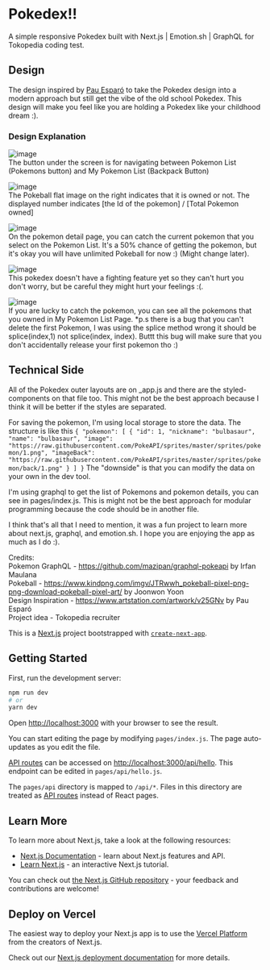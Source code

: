# Pokedex!!

A simple responsive Pokedex built with Next.js | Emotion.sh | GraphQL for Tokopedia coding test.

## Design
The design inspired by [Pau Esparó](https://www.artstation.com/artwork/v25GNv) to take the Pokedex design into a modern approach but still get the vibe of the old school Pokedex.
This design will make you feel like you are holding a Pokedex like your childhood dream :).

### Design Explanation
![image](https://user-images.githubusercontent.com/58857692/163098700-719f46db-7573-4184-96fe-ad91064d7aeb.png)<br />
The button under the screen is for navigating between Pokemon List (Pokemons button) and My Pokemon List (Backpack Button)

![image](https://user-images.githubusercontent.com/58857692/163098381-0a825812-9614-4a1e-aab1-697847007800.png)<br />
The Pokeball flat image on the right indicates that it is owned or not.
The displayed number indicates [the Id of the pokemon] / [Total Pokemon owned]

![image](https://user-images.githubusercontent.com/58857692/163098888-2f19a67b-61d9-40f3-9365-545c982b981e.png)<br />
On the pokemon detail page, you can catch the current pokemon that you select on the Pokemon List. It's a 50% chance of getting the pokemon, but it's okay you will have unlimited Pokeball for now :) (Might change later).

![image](https://user-images.githubusercontent.com/58857692/163099120-ef4c3835-9c97-464a-abf1-0eb71ffbf992.png)<br />
This pokedex doesn't have a fighting feature yet so they can't hurt you don't worry, but be careful they might hurt your feelings :(.

![image](https://user-images.githubusercontent.com/58857692/163099514-f14c1497-9ef1-4bad-86fb-bac131fe6460.png)<br />
If you are lucky to catch the pokemon, you can see all the pokemons that you owned in My Pokemon List Page. *p.s there is a bug that you can't delete the first Pokemon, I was using the splice method wrong it should be splice(index,1) not splice(index, index). Buttt this bug will make sure that you don't accidentally release your first pokemon tho :)

## Technical Side

All of the Pokedex outer layouts are on _app.js and there are the styled-components on that file too. This might not be the best approach because I think it will be better if the styles are separated.

For saving the pokemon, I'm using local storage to store the data. 
The structure is like this 
`{
  "pokemon": [
    {
      "id": 1,
      "nickname": "bulbasaur",
      "name": "bulbasaur",
      "image": "https://raw.githubusercontent.com/PokeAPI/sprites/master/sprites/pokemon/1.png",
      "imageBack": "https://raw.githubusercontent.com/PokeAPI/sprites/master/sprites/pokemon/back/1.png"
    }
  ]
}`
The "downside" is that you can modify the data on your own in the dev tool. 

I'm using graphql to get the list of Pokemons and pokemon details, you can see in pages/index.js. This is might not be the best approach for modular programming because the code should be in another file.

I think that's all that I need to mention, it was a fun project to learn more about next.js, graphql, and emotion.sh. I hope you are enjoying the app as much as I do :).


Credits: <br />
Pokemon GraphQL - https://github.com/mazipan/graphql-pokeapi by Irfan Maulana <br />
Pokeball - https://www.kindpng.com/imgv/JTRwwh_pokeball-pixel-png-png-download-pokeball-pixel-art/ by Joonwon Yoon <br />
Design Inspiration - https://www.artstation.com/artwork/v25GNv by Pau Esparó <br />
Project idea - Tokopedia recruiter <br />



This is a [Next.js](https://nextjs.org/) project bootstrapped with [`create-next-app`](https://github.com/vercel/next.js/tree/canary/packages/create-next-app).

## Getting Started

First, run the development server:

```bash
npm run dev
# or
yarn dev
```

Open [http://localhost:3000](http://localhost:3000) with your browser to see the result.

You can start editing the page by modifying `pages/index.js`. The page auto-updates as you edit the file.

[API routes](https://nextjs.org/docs/api-routes/introduction) can be accessed on [http://localhost:3000/api/hello](http://localhost:3000/api/hello). This endpoint can be edited in `pages/api/hello.js`.

The `pages/api` directory is mapped to `/api/*`. Files in this directory are treated as [API routes](https://nextjs.org/docs/api-routes/introduction) instead of React pages.

## Learn More

To learn more about Next.js, take a look at the following resources:

- [Next.js Documentation](https://nextjs.org/docs) - learn about Next.js features and API.
- [Learn Next.js](https://nextjs.org/learn) - an interactive Next.js tutorial.

You can check out [the Next.js GitHub repository](https://github.com/vercel/next.js/) - your feedback and contributions are welcome!

## Deploy on Vercel

The easiest way to deploy your Next.js app is to use the [Vercel Platform](https://vercel.com/new?utm_medium=default-template&filter=next.js&utm_source=create-next-app&utm_campaign=create-next-app-readme) from the creators of Next.js.

Check out our [Next.js deployment documentation](https://nextjs.org/docs/deployment) for more details.
